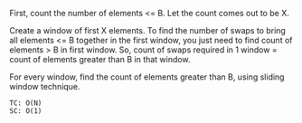 First, count the number of elements <= B. Let the count comes out to be X.

Create a window of first X elements. To find the number of swaps to bring all elements <= B together in the first window,
you just need to find count of elements > B in first window.
So, count of swaps required in 1 window = count of elements greater than B in that window.

For every window, find the count of elements greater than B, using sliding window technique.

    TC: O(N)
    SC: O(1)